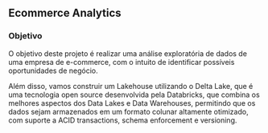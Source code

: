 ## Ecommerce Analytics

### Objetivo

O objetivo deste projeto é realizar uma análise exploratória de dados de uma empresa de e-commerce, com o intuito de identificar possíveis oportunidades de negócio.

Além disso, vamos construir um Lakehouse utilizando o Delta Lake, que é uma tecnologia open source desenvolvida pela Databricks, que combina os melhores aspectos dos Data Lakes e Data Warehouses, permitindo que os dados sejam armazenados em um formato colunar altamente otimizado, com suporte a ACID transactions, schema enforcement e versioning.